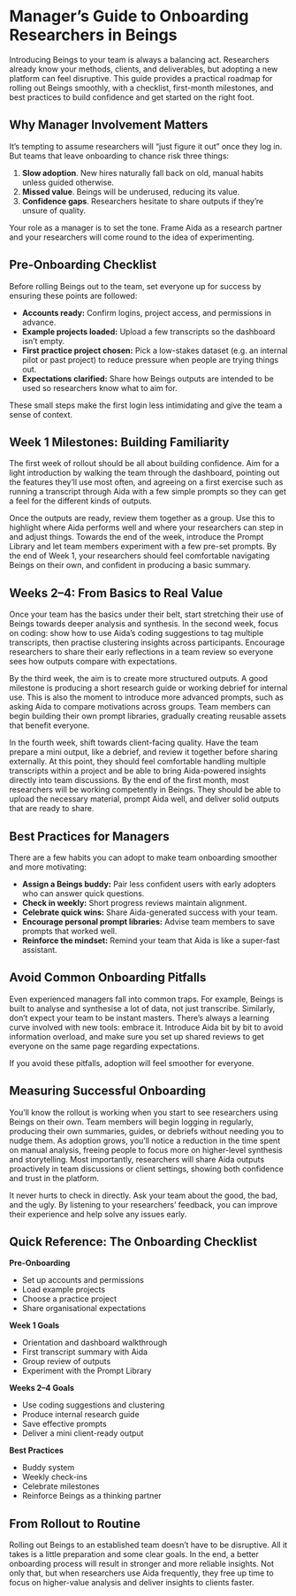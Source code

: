 # **Manager’s Guide to Onboarding Researchers in Beings**

Introducing Beings to your team is always a balancing act. Researchers already know your methods, clients, and deliverables, but adopting a new platform can feel disruptive. This guide provides a practical roadmap for rolling out Beings smoothly, with a checklist, first-month milestones, and best practices to build confidence and get started on the right foot.

## **Why Manager Involvement Matters**

It’s tempting to assume researchers will “just figure it out” once they log in. But teams that leave onboarding to chance risk three things:

1. **Slow adoption**. New hires naturally fall back on old, manual habits unless guided otherwise.  
2. **Missed value**. Beings will be underused, reducing its value.  
3. **Confidence gaps**. Researchers hesitate to share outputs if they’re unsure of quality.

Your role as a manager is to set the tone. Frame Aida as a research partner and your researchers will come round to the idea of experimenting. 

## **Pre-Onboarding Checklist**

Before rolling Beings out to the team, set everyone up for success by ensuring these points are followed:

* **Accounts ready:** Confirm logins, project access, and permissions in advance.  
* **Example projects loaded:** Upload a few transcripts so the dashboard isn’t empty.  
* **First practice project chosen:** Pick a low-stakes dataset (e.g. an internal pilot or past project) to reduce pressure when people are trying things out.  
* **Expectations clarified:** Share how Beings outputs are intended to be used so researchers know what to aim for.

These small steps make the first login less intimidating and give the team a sense of context.

## **Week 1 Milestones: Building Familiarity**

The first week of rollout should be all about building confidence. Aim for a light introduction by walking the team through the dashboard, pointing out the features they’ll use most often, and agreeing on a first exercise such as running a transcript through Aida with a few simple prompts so they can get a feel for the different kinds of outputs.

Once the outputs are ready, review them together as a group. Use this to highlight where Aida performs well and where your researchers can step in and adjust things. Towards the end of the week, introduce the Prompt Library and let team members experiment with a few pre-set prompts. By the end of Week 1, your researchers should feel comfortable navigating Beings on their own, and confident in producing a basic summary. 

## **Weeks 2–4: From Basics to Real Value**

Once your team has the basics under their belt, start stretching their use of Beings towards deeper analysis and synthesis. In the second week, focus on coding: show how to use Aida’s coding suggestions to tag multiple transcripts, then practise clustering insights across participants. Encourage researchers to share their early reflections in a team review so everyone sees how outputs compare with expectations.

By the third week, the aim is to create more structured outputs. A good milestone is producing a short research guide or working debrief for internal use. This is also the moment to introduce more advanced prompts, such as asking Aida to compare motivations across groups. Team members can begin building their own prompt libraries, gradually creating reusable assets that benefit everyone.

In the fourth week, shift towards client-facing quality. Have the team prepare a mini output, like a debrief, and review it together before sharing externally. At this point, they should feel comfortable handling multiple transcripts within a project and be able to bring Aida-powered insights directly into team discussions. By the end of the first month, most researchers will be working competently in Beings. They should be able to upload the necessary material, prompt Aida well, and deliver solid outputs that are ready to share.

## **Best Practices for Managers**

There are a few habits you can adopt to make team onboarding smoother and more motivating:

* **Assign a Beings buddy:** Pair less confident users with early adopters who can answer quick questions.  
* **Check in weekly:** Short progress reviews maintain alignment.  
* **Celebrate quick wins:** Share Aida-generated success with your team.  
* **Encourage personal prompt libraries:** Advise team members to save prompts that worked well.  
* **Reinforce the mindset:** Remind your team that Aida is like a super-fast assistant. 

## **Avoid Common Onboarding Pitfalls**

Even experienced managers fall into common traps. For example, Beings is built to analyse and synthesise a lot of data, not just transcribe. Similarly, don’t expect your team to be instant masters. There’s always a learning curve involved with new tools: embrace it. Introduce Aida bit by bit to avoid information overload, and make sure you set up shared reviews to get everyone on the same page regarding expectations.

If you avoid these pitfalls, adoption will feel smoother for everyone.

## **Measuring Successful Onboarding**

You’ll know the rollout is working when you start to see researchers using Beings on their own. Team members will begin logging in regularly, producing their own summaries, guides, or debriefs without needing you to nudge them. As adoption grows, you’ll notice a reduction in the time spent on manual analysis, freeing people to focus more on higher-level synthesis and storytelling. Most importantly, researchers will share Aida outputs proactively in team discussions or client settings, showing both confidence and trust in the platform.

It never hurts to check in directly. Ask your team about the good, the bad, and the ugly. By listening to your researchers’ feedback, you can improve their experience and help solve any issues early.

## **Quick Reference: The Onboarding Checklist**

**Pre-Onboarding**

* Set up accounts and permissions  
* Load example projects  
* Choose a practice project  
* Share organisational expectations

**Week 1 Goals**

* Orientation and dashboard walkthrough  
* First transcript summary with Aida  
* Group review of outputs  
* Experiment with the Prompt Library

**Weeks 2–4 Goals**

* Use coding suggestions and clustering  
* Produce internal research guide  
* Save effective prompts  
* Deliver a mini client-ready output

**Best Practices**

* Buddy system  
* Weekly check-ins  
* Celebrate milestones  
* Reinforce Beings as a thinking partner

## **From Rollout to Routine**

Rolling out Beings to an established team doesn’t have to be disruptive. All it takes is a little preparation and some clear goals. In the end, a better onboarding process will result in stronger and more reliable insights. Not only that, but when researchers use Aida frequently, they free up time to focus on higher-value analysis and deliver insights to clients faster.

